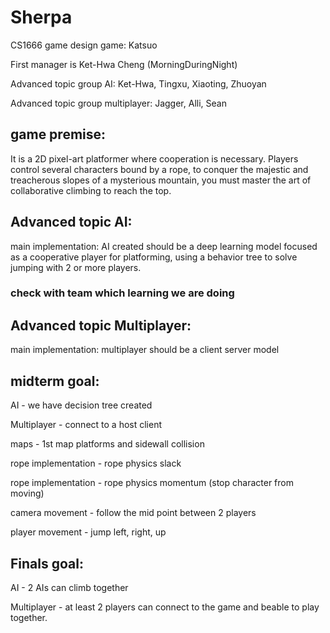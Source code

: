 # Sherpa
CS1666 game design game: Katsuo

First manager is Ket-Hwa Cheng (MorningDuringNight)

Advanced topic group AI: Ket-Hwa, Tingxu, Xiaoting, Zhuoyan

Advanced topic group multiplayer: Jagger, Alli, Sean

## game premise:

It is a 2D pixel-art platformer where cooperation is necessary. Players control several characters bound by a rope, to conquer the majestic and treacherous slopes of a mysterious mountain, you must master the art of collaborative climbing to reach the top.

## Advanced topic AI: 
main implementation: AI created should be a deep learning model focused as a cooperative player for platforming, using a behavior tree to solve jumping with 2 or more players. 
### check with team which learning we are doing

## Advanced topic Multiplayer:
main implementation: multiplayer should be a client server model

## midterm goal:

AI - we have decision tree created

Multiplayer - connect to a host client

maps - 1st map platforms and sidewall collision

rope implementation - rope physics slack

rope implementation - rope physics momentum (stop character from moving)

camera movement - follow the mid point between 2 players

player movement - jump left, right, up

## Finals goal: 

AI - 2 AIs can climb together

Multiplayer - at least 2 players can connect to the game and beable to play together.

